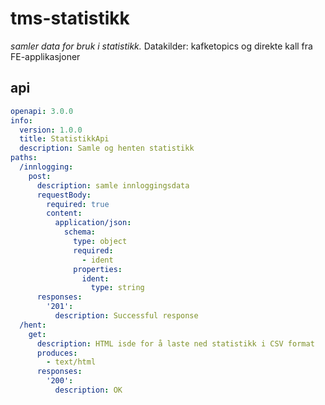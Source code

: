 # tms-statistikk

_samler data for bruk i statistikk._ 
Datakilder: kafketopics og direkte kall fra FE-applikasjoner

## api

```yaml
openapi: 3.0.0
info:
  version: 1.0.0
  title: StatistikkApi
  description: Samle og henten statistikk
paths:
  /innlogging:
    post:
      description: samle innloggingsdata
      requestBody:
        required: true
        content:
          application/json:
            schema:
              type: object
              required:
                - ident
              properties:
                ident:
                  type: string
      responses:
        '201':
          description: Successful response
  /hent:
    get: 
      description: HTML isde for å laste ned statistikk i CSV format
      produces: 
        - text/html
      responses: 
        '200':
          description: OK
```

